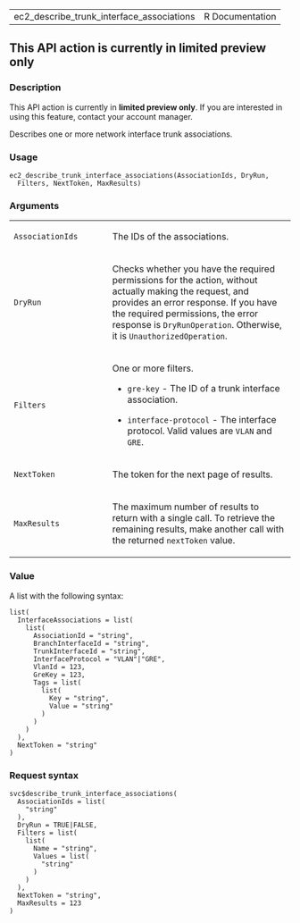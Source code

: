 <table style="width: 100%;">
<tbody>
<tr class="odd">
<td>ec2_describe_trunk_interface_associations</td>
<td style="text-align: right;">R Documentation</td>
</tr>
</tbody>
</table>

## This API action is currently in limited preview only

### Description

This API action is currently in **limited preview only**. If you are
interested in using this feature, contact your account manager.

Describes one or more network interface trunk associations.

### Usage

    ec2_describe_trunk_interface_associations(AssociationIds, DryRun,
      Filters, NextToken, MaxResults)

### Arguments

<table>
<colgroup>
<col style="width: 35%" />
<col style="width: 65%" />
</colgroup>
<tbody>
<tr class="odd">
<td><code
id="ec2_describe_trunk_interface_associations_:_AssociationIds">AssociationIds</code></td>
<td><p>The IDs of the associations.</p></td>
</tr>
<tr class="even">
<td><code
id="ec2_describe_trunk_interface_associations_:_DryRun">DryRun</code></td>
<td><p>Checks whether you have the required permissions for the action,
without actually making the request, and provides an error response. If
you have the required permissions, the error response is
<code>DryRunOperation</code>. Otherwise, it is
<code>UnauthorizedOperation</code>.</p></td>
</tr>
<tr class="odd">
<td><code
id="ec2_describe_trunk_interface_associations_:_Filters">Filters</code></td>
<td><p>One or more filters.</p>
<ul>
<li><p><code>gre-key</code> - The ID of a trunk interface
association.</p></li>
<li><p><code>interface-protocol</code> - The interface protocol. Valid
values are <code>VLAN</code> and <code>GRE</code>.</p></li>
</ul></td>
</tr>
<tr class="even">
<td><code
id="ec2_describe_trunk_interface_associations_:_NextToken">NextToken</code></td>
<td><p>The token for the next page of results.</p></td>
</tr>
<tr class="odd">
<td><code
id="ec2_describe_trunk_interface_associations_:_MaxResults">MaxResults</code></td>
<td><p>The maximum number of results to return with a single call. To
retrieve the remaining results, make another call with the returned
<code>nextToken</code> value.</p></td>
</tr>
</tbody>
</table>

### Value

A list with the following syntax:

    list(
      InterfaceAssociations = list(
        list(
          AssociationId = "string",
          BranchInterfaceId = "string",
          TrunkInterfaceId = "string",
          InterfaceProtocol = "VLAN"|"GRE",
          VlanId = 123,
          GreKey = 123,
          Tags = list(
            list(
              Key = "string",
              Value = "string"
            )
          )
        )
      ),
      NextToken = "string"
    )

### Request syntax

    svc$describe_trunk_interface_associations(
      AssociationIds = list(
        "string"
      ),
      DryRun = TRUE|FALSE,
      Filters = list(
        list(
          Name = "string",
          Values = list(
            "string"
          )
        )
      ),
      NextToken = "string",
      MaxResults = 123
    )
